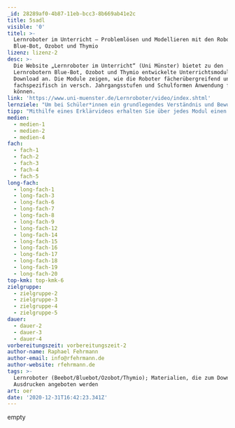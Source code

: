 ```yaml
---
_id: 28289af0-4b87-11eb-bcc3-8b669ab41e2c
title: 5sadl
visible: '0'
titel: >-
  Lernroboter im Unterricht – Problemlösen und Modellieren mit den Robotern
  Blue-Bot, Ozobot und Thymio
lizenz: lizenz-2
desc: >-
  Die Website „Lernroboter im Unterricht“ (Uni Münster) bietet zu den
  Lernrobotern Blue-Bot, Ozobot und Thymio entwickelte Unterrichtsmodule zum
  Download an. Die Module zeigen, wie die Roboter fächerübergreifend und
  fachspezifisch in versch. Jahrgangsstufen und Schulformen Anwendung finden
  können.
link: 'https://www.uni-muenster.de/Lernroboter/video/index.shtml'
lernziele: "Um bei Schüler*innen ein grundlegendes Verständnis und Bewusstsein für das Wirken von Algorithmen anzubahnen, werden immer häufiger Lernroboter im Unterricht eingesetzt. Durch die direkte Interaktion mit Lernrobotern erfahren die Schüler*innen nicht nur die algorithmische Wirkungsweise der Programmierungen als Bestandteil einer informatischen Grundbildung, sondern sie erlernen Kompetenzen im Problemlösen, da Programmierfehlern aktiv begegnet werden muss. \r\n\r\nUm grundlegende Prinzipien und Funktionsweisen der digitalen Welt als Bestandteil digitaler Bildung in verschiedenen Kontexten zu vermitteln, weisen die Unterrichtsmodule thematische und fachliche Vielfalt auf. Ausgewählte Themen sind beispielsweise: \r\n» „Der Blue-Bot und seine Müllprofis – Eine Unterrichtsstunde zur problemorientierten Planung und Umsetzung eigener Programmierungen mit dem Blue-Bot“, \r\n» „Es war einmal ein Ozobot... – Verwendung des Lernroboters Ozobot Bit zur Erweiterung der digitalen Kompetenz sowie zur Förderung der Erzählkompetenz im Deutschunterricht zum Thema Märchen“ oder\r\n» „Der Ozobot im Blutkreislauf – Der Weg des Blutes im menschlichen Körper“."
tipp: "Mithilfe eines Erklärvideos erhalten Sie über jedes Modul einen Überblick. Im Downloadbereich finden Sie jeweils eine konkrete Unterrichtsverlaufsplanung, eine Lehrkrafthandreichung inkl. didaktischer Hinweise sowie die adaptierbaren Unterrichtsmaterialien hinterlegt. Neben den Unterrichtsmodulen wird das universitäre Hochschulseminar online zum Download bereitgestellt.\r\n\r\nHerausgeber der Seite: Forschungsprojekt „Lernroboter im Unterricht“, Universität Münster, Prof. Dr. Horst Zeinz & Raphael Fehrmann"
medien:
  - medien-1
  - medien-2
  - medien-4
fach:
  - fach-1
  - fach-2
  - fach-3
  - fach-4
  - fach-5
long-fach:
  - long-fach-1
  - long-fach-3
  - long-fach-6
  - long-fach-7
  - long-fach-8
  - long-fach-9
  - long-fach-12
  - long-fach-14
  - long-fach-15
  - long-fach-16
  - long-fach-17
  - long-fach-18
  - long-fach-19
  - long-fach-20
top-kmk: top-kmk-6
zielgruppe:
  - zielgruppe-2
  - zielgruppe-3
  - zielgruppe-4
  - zielgruppe-5
dauer:
  - dauer-2
  - dauer-3
  - dauer-4
vorbereitungszeit: vorbereitungszeit-2
author-name: Raphael Fehrmann
author-email: info@rfehrmann.de
author-website: rfehrmann.de
tags: >-
  Lernroboter (Beebot/Bluebot/Ozobot/Thymio); Materialien, die zum Download und
  Ausdrucken angeboten werden
art: oer
date: '2020-12-31T16:42:23.341Z'
---
```

empty
